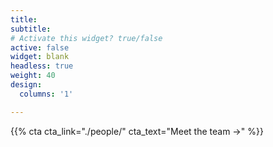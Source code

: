 ```yaml
---
title:
subtitle:
# Activate this widget? true/false
active: false
widget: blank
headless: true
weight: 40
design:
  columns: '1'

---
```


{{% cta cta_link="./people/" cta_text="Meet the team →" %}}


